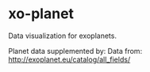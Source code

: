 xo-planet
=========

Data visualization for exoplanets.

Planet data supplemented by: Data from: http://exoplanet.eu/catalog/all_fields/


